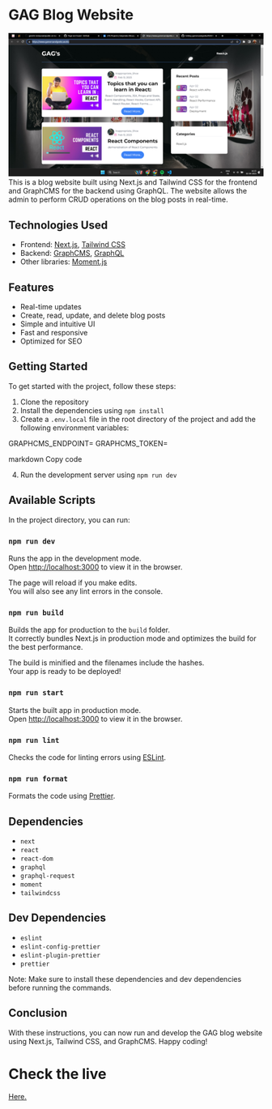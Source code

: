 # GAG Blog Website
![GAG Blog Website Screenshot](./public/Screenshot.png)
This is a blog website built using Next.js and Tailwind CSS for the frontend and GraphCMS for the backend using GraphQL. The website allows the admin to perform CRUD operations on the blog posts in real-time.

## Technologies Used

- Frontend: [Next.js](https://nextjs.org/), [Tailwind CSS](https://tailwindcss.com/)
- Backend: [GraphCMS](https://graphcms.com/), [GraphQL](https://graphql.org/)
- Other libraries: [Moment.js](https://momentjs.com/)

## Features

- Real-time updates
- Create, read, update, and delete blog posts
- Simple and intuitive UI
- Fast and responsive
- Optimized for SEO

## Getting Started

To get started with the project, follow these steps:

1. Clone the repository
2. Install the dependencies using `npm install`
3. Create a `.env.local` file in the root directory of the project and add the following environment variables:

GRAPHCMS_ENDPOINT=<your GraphCMS endpoint>
GRAPHCMS_TOKEN=<your GraphCMS token>

markdown
Copy code

4. Run the development server using `npm run dev`

## Available Scripts

In the project directory, you can run:

### `npm run dev`

Runs the app in the development mode.<br />
Open [http://localhost:3000](http://localhost:3000) to view it in the browser.

The page will reload if you make edits.<br />
You will also see any lint errors in the console.

### `npm run build`

Builds the app for production to the `build` folder.<br />
It correctly bundles Next.js in production mode and optimizes the build for the best performance.

The build is minified and the filenames include the hashes.<br />
Your app is ready to be deployed!

### `npm run start`

Starts the built app in production mode.<br />
Open [http://localhost:3000](http://localhost:3000) to view it in the browser.

### `npm run lint`

Checks the code for linting errors using [ESLint](https://eslint.org/).

### `npm run format`

Formats the code using [Prettier](https://prettier.io/).

## Dependencies

- `next`
- `react`
- `react-dom`
- `graphql`
- `graphql-request`
- `moment`
- `tailwindcss`

## Dev Dependencies

- `eslint`
- `eslint-config-prettier`
- `eslint-plugin-prettier`
- `prettier`

Note: Make sure to install these dependencies and dev dependencies before running the commands.

## Conclusion

With these instructions, you can now run and develop the GAG blog website using Next.js, Tailwind CSS, and GraphCMS. Happy coding!
  
  # Check the live 
  <a href="https://www.gamersandgeeks.works/">Here.</a>
